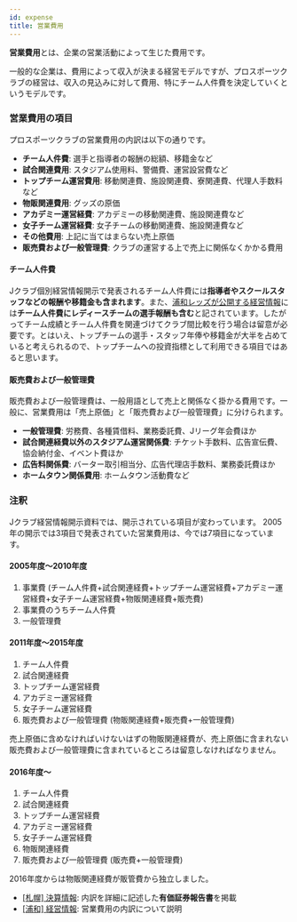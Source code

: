```yaml
---
id: expense
title: 営業費用
---
```


**営業費用**とは、企業の営業活動によって生じた費用です。

一般的な企業は、費用によって収入が決まる経営モデルですが、プロスポーツクラブの経営は、収入の見込みに対して費用、特にチーム人件費を決定していくというモデルです。

### 営業費用の項目

プロスポーツクラブの営業費用の内訳は以下の通りです。

- **チーム人件費**: 選手と指導者の報酬の総額、移籍金など
- **試合関連費用**: スタジアム使用料、警備費、運営設営費など
- **トップチーム運営費用**: 移動関連費、施設関連費、寮関連費、代理人手数料など
- **物販関連費用**: グッズの原価
- **アカデミー運営経費**: アカデミーの移動関連費、施設関連費など
- **女子チーム運営経費**: 女子チームの移動関連費、施設関連費など
- **その他費用**: 上記に当てはまらない売上原価
- **販売費および一般管理費**: クラブの運営する上で売上に関係なくかかる費用

#### チーム人件費

Jクラブ個別経営情報開示で発表されるチーム人件費には**指導者やスクールスタッフなどの報酬や移籍金も含まれます**。また、[浦和レッズが公開する経営情報](http://www.urawa-reds.co.jp/club/managdata.php)には**チーム人件費にレディースチームの選手報酬も含む**と記されています。したがってチーム成績とチーム人件費を関連づけてクラブ間比較を行う場合は留意が必要です。とはいえ、トップチームの選手・スタッフ年俸や移籍金が大半を占めていると考えられるので、トップチームへの投資指標として利用できる項目ではあると思います。

#### 販売費および一般管理費

販売費および一般管理費は、一般用語として売上と関係なく掛かる費用です。一般に、営業費用は「売上原価」と「販売費および一般管理費」に分けられます。

- **一般管理費**: 労務費、各種賃借料、業務委託費、Jリーグ年会費ほか
- **試合関連経費以外のスタジアム運営関係費**: チケット手数料、広告宣伝費、協会納付金、イベント費ほか
- **広告料関係費**: バーター取引相当分、広告代理店手数料、業務委託費ほか
- **ホームタウン関係費用**: ホームタウン活動費など

### 注釈

Jクラブ経営情報開示資料では、開示されている項目が変わっています。
2005年の開示では3項目で発表されていた営業費用は、今では7項目になっています。

#### 2005年度〜2010年度

1. 事業費 (チーム人件費+試合関連経費+トップチーム運営経費+アカデミー運営経費+女子チーム運営経費+物販関連経費+販売費)
2. 事業費のうちチーム人件費
3. 一般管理費

#### 2011年度〜2015年度

1. チーム人件費
2. 試合関連経費
3. トップチーム運営経費
4. アカデミー運営経費
5. 女子チーム運営経費
6. 販売費および一般管理費 (物販関連経費+販売費+一般管理費)

売上原価に含めなければいけないはずの物販関連経費が、売上原価に含まれない販売費および一般管理費に含まれているところは留意しなければなりません。

#### 2016年度〜

1. チーム人件費
2. 試合関連経費
3. トップチーム運営経費
4. アカデミー運営経費
5. 女子チーム運営経費
6. 物販関連経費
7. 販売費および一般管理費 (販売費+一般管理費)

2016年度からは物販関連経費が販管費から独立しました。

- [[札幌] 決算情報](https://www.consadole-sapporo.jp/club/settlement/): 内訳を詳細に記述した**有価証券報告書**を掲載
- [[浦和] 経営情報](http://www.urawa-reds.co.jp/club/managdata.php): 営業費用の内訳について説明
